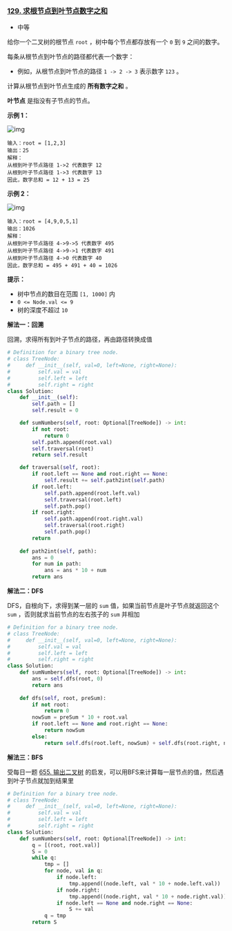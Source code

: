 ### [129. 求根节点到叶节点数字之和](https://leetcode.cn/problems/sum-root-to-leaf-numbers/)

- 中等

给你一个二叉树的根节点 `root` ，树中每个节点都存放有一个 `0` 到 `9` 之间的数字。

每条从根节点到叶节点的路径都代表一个数字：

- 例如，从根节点到叶节点的路径 `1 -> 2 -> 3` 表示数字 `123` 。

计算从根节点到叶节点生成的 **所有数字之和** 。

**叶节点** 是指没有子节点的节点。

**示例 1：**

![img](https://assets.leetcode.com/uploads/2021/02/19/num1tree.jpg)

```
输入：root = [1,2,3]
输出：25
解释：
从根到叶子节点路径 1->2 代表数字 12
从根到叶子节点路径 1->3 代表数字 13
因此，数字总和 = 12 + 13 = 25
```

**示例 2：**

 ![img](https://assets.leetcode.com/uploads/2021/02/19/num2tree.jpg)

```
输入：root = [4,9,0,5,1]
输出：1026
解释：
从根到叶子节点路径 4->9->5 代表数字 495
从根到叶子节点路径 4->9->1 代表数字 491
从根到叶子节点路径 4->0 代表数字 40
因此，数字总和 = 495 + 491 + 40 = 1026
```

**提示：**

- 树中节点的数目在范围 `[1, 1000]` 内
- `0 <= Node.val <= 9`
- 树的深度不超过 `10`

**解法一：回溯**

回溯，求得所有到叶子节点的路径，再由路径转换成值

```python
# Definition for a binary tree node.
# class TreeNode:
#     def __init__(self, val=0, left=None, right=None):
#         self.val = val
#         self.left = left
#         self.right = right
class Solution:
    def __init__(self):
        self.path = []
        self.result = 0

    def sumNumbers(self, root: Optional[TreeNode]) -> int:
        if not root:
            return 0
        self.path.append(root.val)
        self.traversal(root)
        return self.result

    def traversal(self, root):
        if root.left == None and root.right == None:
            self.result += self.path2int(self.path)
        if root.left:
            self.path.append(root.left.val)
            self.traversal(root.left)
            self.path.pop()
        if root.right:
            self.path.append(root.right.val)
            self.traversal(root.right)
            self.path.pop()
        return
        
    def path2int(self, path):
        ans = 0
        for num in path:
            ans = ans * 10 + num
        return ans
```

**解法二：DFS**

DFS，自根向下，求得到某一层的 `sum` 值，如果当前节点是叶子节点就返回这个 `sum` ，否则就求当前节点的左右孩子的 `sum` 并相加

```python
# Definition for a binary tree node.
# class TreeNode:
#     def __init__(self, val=0, left=None, right=None):
#         self.val = val
#         self.left = left
#         self.right = right
class Solution:
    def sumNumbers(self, root: Optional[TreeNode]) -> int:
        ans = self.dfs(root, 0)
        return ans
        
    def dfs(self, root, preSum):
        if not root:
            return 0
        nowSum = preSum * 10 + root.val
        if root.left == None and root.right == None:
            return nowSum
        else:
            return self.dfs(root.left, nowSum) + self.dfs(root.right, nowSum)
```

**解法三：BFS**

受每日一题 [655. 输出二叉树](https://leetcode.cn/problems/print-binary-tree/) 的启发，可以用BFS来计算每一层节点的值，然后遇到叶子节点就加到结果里

```python
# Definition for a binary tree node.
# class TreeNode:
#     def __init__(self, val=0, left=None, right=None):
#         self.val = val
#         self.left = left
#         self.right = right
class Solution:
    def sumNumbers(self, root: Optional[TreeNode]) -> int:
        q = [(root, root.val)]
        S = 0
        while q:
            tmp = []
            for node, val in q:
                if node.left:
                    tmp.append((node.left, val * 10 + node.left.val))
                if node.right:
                    tmp.append((node.right, val * 10 + node.right.val))
                if node.left == None and node.right == None:
                    S += val
            q = tmp
        return S
```

